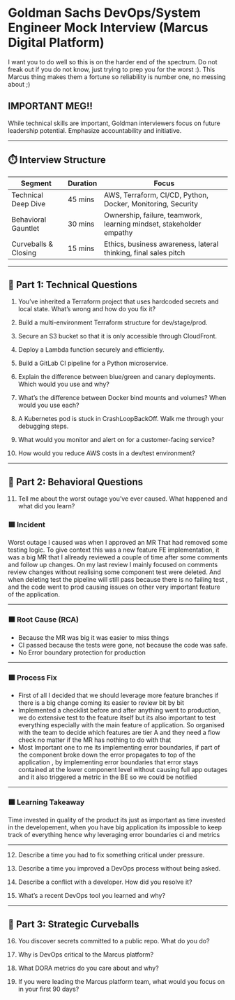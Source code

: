 # Goldman Sachs DevOps/System Engineer Mock Interview (Marcus Digital Platform)

I want you to do well so this is on the harder end of the spectrum. Do not freak out if you do not know, just trying to prep you for the worst :). This Marcus thing makes them a fortune so reliability is number one, no messing about ;)

## IMPORTANT MEG!!

While technical skills are important, Goldman interviewers focus on future leadership potential. Emphasize accountability and initiative.

---

## ⏱️ Interview Structure

| Segment                    | Duration | Focus                                                                 |
|----------------------------|----------|------------------------------------------------------------------------|
| Technical Deep Dive     | 45 mins  | AWS, Terraform, CI/CD, Python, Docker, Monitoring, Security            |
| Behavioral Gauntlet     | 30 mins  | Ownership, failure, teamwork, learning mindset, stakeholder empathy    |
| Curveballs & Closing     | 15 mins  | Ethics, business awareness, lateral thinking, final sales pitch        |

---

## 🔧 Part 1: Technical Questions

1. You’ve inherited a Terraform project that uses hardcoded secrets and local state. What’s wrong and how do you fix it?

2. Build a multi-environment Terraform structure for dev/stage/prod.

3. Secure an S3 bucket so that it is only accessible through CloudFront.

4. Deploy a Lambda function securely and efficiently.

5. Build a GitLab CI pipeline for a Python microservice.

6. Explain the difference between blue/green and canary deployments. Which would you use and why?

7. What’s the difference between Docker bind mounts and volumes? When would you use each?

8. A Kubernetes pod is stuck in CrashLoopBackOff. Walk me through your debugging steps.

9. What would you monitor and alert on for a customer-facing service?

10. How would you reduce AWS costs in a dev/test environment?

---

## 🤝 Part 2: Behavioral Questions

11. Tell me about the worst outage you’ve ever caused. What happened and what did you learn?
### 🟥 Incident 

Worst outage I caused was when I approved an MR That had removed some testing logic. To give context this was a new feature FE implementation, it was a big MR that I allready reviewed a couple of time after some comments and follow up changes. On my last review I mainly focused on comments review changes without realising some component test were deleted. And when deleting test the pipeline will still pass because there is no failing test , and the code went to prod causing issues on other very important feature of the application.

---

### 🟧 Root Cause (RCA)  
- Because the MR was big it was easier to miss things 
- CI passed because the tests were gone, not because the code was safe.
- No Error boundary protection for production

---

### 🟩 Process Fix  
- First of all I decided that we should leverage more feature branches if there is a big change coming its easier to review bit by bit
- Implemented a checklist before and after anything went to production, we do extensive test to the feature itself but its also important to test everything especially with the main feature of application. So organised with the team to decide which features are tier A and they need a flow check no matter if the MR has nothing to do with that
- Most Important one to me its implementing error boundaries, if part of the component broke down the error propagates to top of the application , by implementing error boundaries that error stays contained at the lower component level without causing full app outages and it also triggered a metric in the BE so we could be notified 

---

### 🟦 Learning Takeaway 
Time invested in quality of the product its just as important as time invested in the developement, when you have big application its impossible to keep track of everything hence why leveraging error boundaries ci and metrics 

---

12. Describe a time you had to fix something critical under pressure.

13. Describe a time you improved a DevOps process without being asked.

14. Describe a conflict with a developer. How did you resolve it?

15. What’s a recent DevOps tool you learned and why?

---

## 🧠 Part 3: Strategic Curveballs

16. You discover secrets committed to a public repo. What do you do?

17. Why is DevOps critical to the Marcus platform?

18. What DORA metrics do you care about and why?

19. If you were leading the Marcus platform team, what would you focus on in your first 90 days?